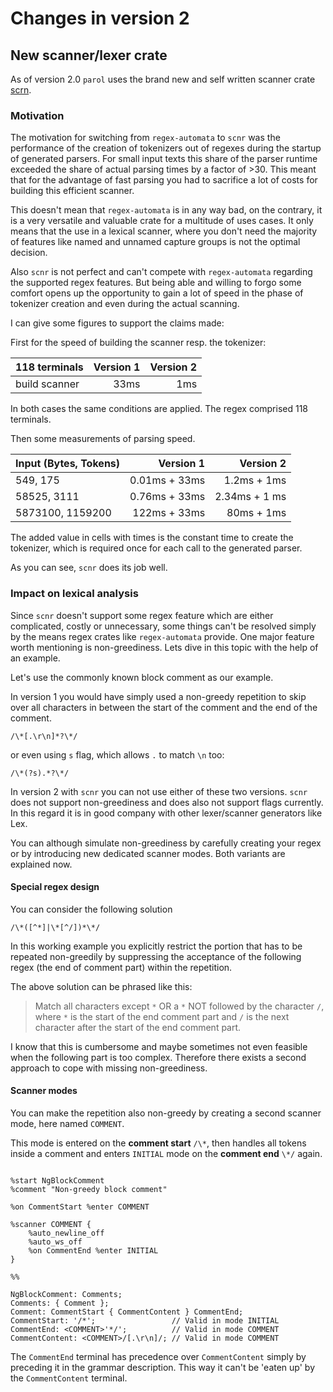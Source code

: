 # Changes in version 2

## New scanner/lexer crate

As of version 2.0 `parol` uses the brand new and self written scanner crate
[scrn](https://github.com/jsinger67/scnr).

### Motivation

The motivation for switching from `regex-automata` to `scnr` was the performance of the creation of
tokenizers out of regexes during the startup of generated parsers. For small input texts this share
of the parser runtime exceeded the share of actual parsing times by a factor of >30. This meant that
for the advantage of fast parsing you had to sacrifice a lot of costs for building this efficient
scanner.

This doesn't mean that `regex-automata` is in any way bad, on the contrary, it is a very versatile
and valuable crate for a multitude of uses cases. It only means that the use in a lexical scanner,
where you don't need the majority of features like named and unnamed capture groups is not the
optimal decision.

Also `scnr` is not perfect and can't compete with `regex-automata` regarding the supported regex
features. But being able and willing to forgo some comfort opens up the opportunity to gain a lot of
speed in the phase of tokenizer creation and even during the actual scanning.

I can give some figures to support the claims made:

First for the speed of building the scanner resp. the tokenizer:

| 118 terminals | Version 1 | Version 2 |
|-------------- |----------:|----------:|
|build scanner  | 33ms      | 1ms       |

In both cases the same conditions are applied. The regex comprised 118 terminals.

Then some measurements of parsing speed.

| Input (Bytes, Tokens) | Version 1 | Version 2 |
|---|--:|--:|
|549, 175 | 0.01ms + 33ms | 1.2ms + 1ms
|58525, 3111 | 0.76ms + 33ms | 2.34ms + 1 ms |
|5873100, 1159200 | 122ms + 33ms |  80ms + 1ms |

The added value in cells with times is the constant time to create the tokenizer, which is required
once for each call to the generated parser.

As you can see, `scnr` does its job well.

### Impact on lexical analysis

Since `scnr` doesn't support some regex feature which are either complicated, costly or unnecessary,
some things can't be resolved simply by the means regex crates like `regex-automata` provide.
One major feature worth mentioning is non-greediness. Lets dive in this topic with the help of an
example.

Let's use the commonly known block comment as our example.

In version 1 you would have simply used a non-greedy repetition to skip over all characters in
between the start of the comment and the end of the comment.

```regexp
/\*[.\r\n]*?\*/
```
or even using `s` flag, which allows `.` to match `\n` too:

```regexp
/\*(?s).*?\*/
```

In version 2 with `scnr` you can not use either of these two versions. `scnr` does not support
non-greediness and does also not support flags currently. In this regard it is in good company with
other lexer/scanner generators like Lex.

You can although simulate non-greediness by carefully creating your regex or by introducing new
dedicated scanner modes. Both variants are explained now.

#### Special regex design

You can consider the following solution

```regexp
/\*([^*]|\*[^/])*\*/
```

In this working example you explicitly restrict the portion that has to be repeated non-greedily by
suppressing the acceptance of the following regex (the end of comment part) within the repetition.

The above solution can be phrased like this:
>Match all characters except `*` OR a `*` NOT followed by the character `/`, where `*` is the start
of the end comment part and `/` is the next character after the start of the end comment part.

I know that this is cumbersome and maybe sometimes not even feasible when the following part is too
complex. Therefore there exists a second approach to cope with missing non-greediness.

#### Scanner modes

You can make the repetition also non-greedy by creating a second scanner mode, here named `COMMENT`.

This mode is entered on the **comment start** `/\*`, then handles all tokens inside a comment and
enters `INITIAL` mode on the **comment end** `\*/` again.

```parol

%start NgBlockComment
%comment "Non-greedy block comment"

%on CommentStart %enter COMMENT

%scanner COMMENT {
    %auto_newline_off
    %auto_ws_off
    %on CommentEnd %enter INITIAL
}

%%

NgBlockComment: Comments;
Comments: { Comment };
Comment: CommentStart { CommentContent } CommentEnd;
CommentStart: '/*';                 // Valid in mode INITIAL
CommentEnd: <COMMENT>'*/';          // Valid in mode COMMENT
CommentContent: <COMMENT>/[.\r\n]/; // Valid in mode COMMENT
```

The `CommentEnd` terminal has precedence over `CommentContent` simply by preceding it in the
grammar description. This way it can't be 'eaten up' by the `CommentContent` terminal.